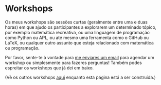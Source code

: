 # Workshops

Os meus workshops são sessões curtas (geralmente entre uma e duas horas)
em que ajudo os participantes a explorarem um determinado tópico,
por exemplo matemática recreativa, ou uma linguagem de programação como Python ou APL,
ou até mesmo uma ferramenta como o GitHub ou LaTeX,
ou qualquer outro assunto que esteja relacionado com matemática ou programação.

Por favor, sente-te à vontade para [me enviares um email][email] para agendar um workshop
ou simplesmente para fazeres perguntas!
Também podes espreitar os workshops que já dei em baixo.

(Vê os outros workshops [aqui](/workshops) enquanto esta página está a ser construída.)

[email]: mailto:rodrigo@mathspp.com
[workshops]: ../workshops
